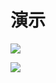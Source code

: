 # 演示

![](https://user-gold-cdn.xitu.io/2019/7/23/16c1dbb29c5245cc?w=400&h=640&f=gif&s=1178170)

![](https://user-gold-cdn.xitu.io/2019/7/23/16c1dbf1cad4ad1e?w=611&h=813&f=gif&s=1827672)

